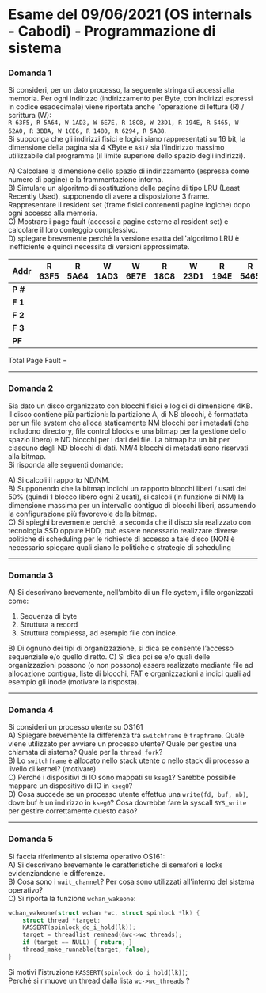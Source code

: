 # Esame del 09/06/2021 (OS internals - Cabodi) - Programmazione di sistema

### Domanda 1

Si consideri, per un dato processo, la seguente stringa di accessi alla memoria. Per ogni indirizzo (indirizzamento per Byte, 
con indirizzi espressi in codice esadecimale) viene riportata anche l'operazione di lettura (R) / scrittura (W):<br>
`R 63F5, R 5A64, W 1AD3, W 6E7E, R 18C8, W 23D1, R 194E, R 5465, W 62A0, R 3BBA, W 1CE6, R 1480, R 6294, R 5AB8`. <br>
Si supponga che gli indirizzi fisici e logici siano rappresentati su 16 bit, la dimensione della pagina sia 4 KByte e `A817` 
sia l'indirizzo massimo utilizzabile dal programma (il limite superiore dello spazio degli indirizzi).

A) Calcolare la dimensione dello spazio di indirizzamento (espressa come numero di pagine) e la frammentazione interna.<br>
B) Simulare un algoritmo di sostituzione delle pagine di tipo LRU (Least Recently Used), supponendo di avere a disposizione 3 frame. 
Rappresentare il resident set (frame fisici contenenti pagine logiche) dopo ogni accesso alla memoria. <br>
C) Mostrare i page fault (accessi a pagine esterne al resident set) e calcolare il loro conteggio complessivo.<br>
D) spiegare brevemente perché la versione esatta dell'algoritmo LRU è inefficiente e quindi necessita di versioni approssimate.

<table>
  <thead>
    <tr>
      <th>Addr</th>
      <th>R 63F5</th>
      <th>R 5A64</th>
      <th>W 1AD3</th>
      <th>W 6E7E</th>
      <th>R 18C8</th>
      <th>W 23D1</th>
      <th>R 194E</th>
      <th>R 5465</th>
      <th>W 62A0</th>
      <th>R 3BBA</th>
      <th>W 1CE6</th>
      <th>R 1480</th>
      <th>R 6294</th>
      <th>R 5AB8</th>
    </tr>
  </thead>
  <tbody>
    <tr>
      <td><b>P #</b></td>
      <td></td>
      <td></td>
      <td></td>
      <td></td>
      <td></td>
      <td></td>
      <td></td>
      <td></td>
      <td></td>
      <td></td>
      <td></td>
      <td></td>
      <td></td>
      <td></td>
    </tr>
    <tr>
      <td><b>F 1</b></td>
      <td></td>
      <td></td>
      <td></td>
      <td></td>
      <td></td>
      <td></td>
      <td></td>
      <td></td>
      <td></td>
      <td></td>
      <td></td>
      <td></td>
      <td></td>
      <td></td>
    </tr>
    <tr>
      <td><b>F 2</b></td>
      <td></td>
      <td></td>
      <td></td>
      <td></td>
      <td></td>
      <td></td>
      <td></td>
      <td></td>
      <td></td>
      <td></td>
      <td></td>
      <td></td>
      <td></td>
      <td></td>
    </tr>
    <tr>
      <td><b>F 3</b></td>
      <td></td>
      <td></td>
      <td></td>
      <td></td>
      <td></td>
      <td></td>
      <td></td>
      <td></td>
      <td></td>
      <td></td>
      <td></td>
      <td></td>
      <td></td>
      <td></td>
    </tr>
    <tr>
      <td><b>PF</b></td>
      <td></td>
      <td></td>
      <td></td>
      <td></td>
      <td></td>
      <td></td>
      <td></td>
      <td></td>
      <td></td>
      <td></td>
      <td></td>
      <td></td>
      <td></td>
      <td></td>
    </tr>
  </tbody>
</table>
<p>Total Page Fault = </p> 

---

### Domanda 2

Sia dato un disco organizzato con blocchi fisici e logici di dimensione 4KB. Il disco contiene più partizioni: 
la partizione A, di NB blocchi, è formattata per un file system che alloca staticamente NM blocchi per i metadati 
(che includono directory, file control blocks e una bitmap per la gestione dello spazio libero) e ND blocchi per i dati dei file. 
La bitmap ha un bit per ciascuno degli ND blocchi di dati. NM/4 blocchi di metadati sono riservati alla bitmap.<br>
Si risponda alle seguenti domande:

A) Si calcoli il rapporto ND/NM.<br>
B) Supponendo che la bitmap indichi un rapporto blocchi liberi / usati del 50% (quindi 1 blocco libero ogni 2 usati), 
si calcoli (in funzione di NM) la dimensione massima per un intervallo contiguo di blocchi liberi, 
assumendo la configurazione più favorevole della bitmap.<br>
C) Si spieghi brevemente perché, a seconda che il disco sia realizzato con tecnologia SSD oppure HDD, può essere 
necessario realizzare diverse politiche di scheduling per le richieste di accesso a tale disco (NON è necessario spiegare 
quali siano le politiche o strategie di scheduling

---

### Domanda 3

A) Si descrivano brevemente, nell’ambito di un file system, i file organizzati come:
1) Sequenza di byte
2) Struttura a record
3) Struttura complessa, ad esempio file con indice.

B) Di ognuno dei tipi di organizzazione, si dica se consente l’accesso sequenziale e/o quello diretto.
C) Si dica poi se e/o quali delle organizzazioni possono (o non possono) essere realizzate mediante file ad allocazione 
contigua, liste di blocchi, FAT e organizzazioni a indici quali ad esempio gli inode (motivare la risposta).

---

### Domanda 4

Si consideri un processo utente su OS161<br>
A) Spiegare brevemente la differenza tra `switchframe` e `trapframe`. Quale viene utilizzato per avviare un processo utente? 
Quale per gestire una chiamata di sistema? Quale per la `thread_fork`?<br>
B) Lo `switchframe` è allocato nello stack utente o nello stack di processo a livello di kernel? (motivare)<br>
C) Perché i dispositivi di IO sono mappati su `kseg1`? Sarebbe possibile mappare un dispositivo di IO in `kseg0`?<br>
D) Cosa succede se un processo utente effettua una `write(fd, buf, nb)`, dove buf è un indirizzo in `kseg0`? 
Cosa dovrebbe fare la syscall `SYS_write` per gestire correttamente questo caso?

---

### Domanda 5

Si faccia riferimento al sistema operativo OS161:<br>
A) Si descrivano brevemente le caratteristiche di semafori e locks evidenziandone le differenze.<br>
B) Cosa sono i `wait_channel`? Per cosa sono utilizzati all'interno del sistema operativo?<br>
C) Si riporta la funzione `wchan_wakeone`:
```c
wchan_wakeone(struct wchan *wc, struct spinlock *lk) {
    struct thread *target;
    KASSERT(spinlock_do_i_hold(lk));
    target = threadlist_remhead(&wc->wc_threads);
    if (target == NULL) { return; }
    thread_make_runnable(target, false);
}
```
Si motivi l’istruzione `KASSERT(spinlock_do_i_hold(lk))`;<br>
Perché si rimuove un thread dalla lista `wc->wc_threads` ?